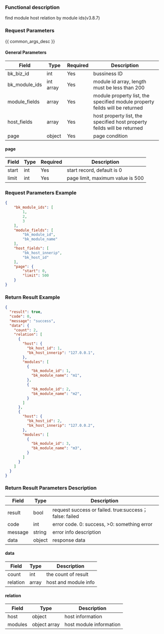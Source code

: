 ### Functional description

find module host relation by module ids(v3.8.7)

### Request Parameters

{{ common_args_desc }}

#### General Parameters

| Field         | Type      | Required | Description                                                  |
| ------------- | --------- | -------- | ------------------------------------------------------------ |
| bk_biz_id     | int       | Yes      | bussiness ID                                                 |
| bk_module_ids | int array | Yes      | module id array, length must be less than 200                |
| module_fields | array     | Yes      | module property list, the specified module property feilds will be returned |
| host_fields   | array     | Yes      | host property list, the specified host property feilds will be returned |
| page          | object    | Yes      | page condition                                               |

#### page

| Field | Type | Required | Description                      |
| ----- | ---- | -------- | -------------------------------- |
| start | int  | Yes      | start record, default is 0       |
| limit | int  | Yes      | page limit, maximum value is 500 |

### Request Parameters Example

```json
{
    "bk_module_ids": [
        1,
        2,
        3
    ],
    "module_fields": [
        "bk_module_id",
        "bk_module_name"
    ],
    "host_fields": [
        "bk_host_innerip",
        "bk_host_id"
    ],
    "page": {
        "start": 0,
        "limit": 500
    }
}
```

### Return Result Example

```json
{
  "result": true,
  "code": 0,
  "message": "success",
  "data": {
    "count": 2,
    "relation": [
      {
        "host": {
          "bk_host_id": 1,
          "bk_host_innerip": "127.0.0.1",
        },
        "modules": [
          {
            "bk_module_id": 1,
            "bk_module_name": "m1",
          },
          {
            "bk_module_id": 2,
            "bk_module_name": "m2",
          }
        ]
      },
      {
        "host": {
          "bk_host_id": 2,
          "bk_host_innerip": "127.0.0.2",
        },
        "modules": [
          {
            "bk_module_id": 3,
            "bk_module_name": "m3",
          }
        ]
      }
    ]
  }
}
```


### Return Result Parameters Description

| Field   | Type   | Description                                            |
| ------- | ------ | ------------------------------------------------------ |
| result  | bool   | request success or failed. true:success；false: failed |
| code    | int    | error code. 0: success, >0: something error            |
| message | string | error info description                                 |
| data    | object | response data                                          |

#### data

| Field    | Type  | Description          |
| -------- | ----- | -------------------- |
| count    | int   | the count of result  |
| relation | array | host and module info |

#### relation

| Field   | Type         | Description             |
| ------- | ------------ | ----------------------- |
| host    | object       | host information        |
| modules | object array | host module information |
